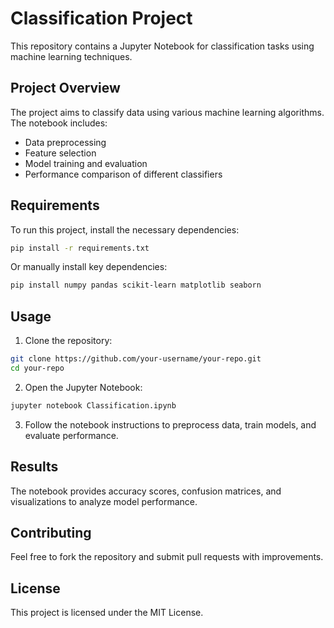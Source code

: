 # Classification Project

This repository contains a Jupyter Notebook for classification tasks using machine learning techniques.

## Project Overview

The project aims to classify data using various machine learning algorithms. The notebook includes:
- Data preprocessing
- Feature selection
- Model training and evaluation
- Performance comparison of different classifiers

## Requirements

To run this project, install the necessary dependencies:

```bash
pip install -r requirements.txt
```

Or manually install key dependencies:

```bash
pip install numpy pandas scikit-learn matplotlib seaborn
```

## Usage

1. Clone the repository:

```bash
git clone https://github.com/your-username/your-repo.git
cd your-repo
```

2. Open the Jupyter Notebook:

```bash
jupyter notebook Classification.ipynb
```

3. Follow the notebook instructions to preprocess data, train models, and evaluate performance.

## Results

The notebook provides accuracy scores, confusion matrices, and visualizations to analyze model performance.

## Contributing

Feel free to fork the repository and submit pull requests with improvements.

## License

This project is licensed under the MIT License.

